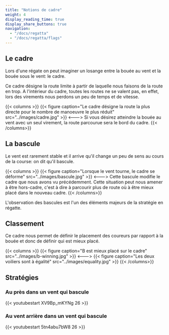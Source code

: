 ```yaml
---
title: "Notions de cadre"
weight: 4
display_reading_time: true
display_share_buttons: true
navigation:
  - "/docs/regatta"
  - "/docs/regatta/flags"
---
```

## Le cadre
Lors d'une régate on peut imaginer un losange entre la bouée au vent et la bouée sous le vent: le cadre.

Ce cadre désigne la route limite à partir de laquelle nous faisons de la route en trop. A l'intérieur du cadre, toutes les routes ne se valent pas, en effet, lors des virements nous perdons un peu de temps et de vitesse.

{{< columns >}}
{{< figure caption="Le cadre désigne la route la plus directe pour le nombre de manoeuvre le plus réduit" src="../images/cadre.jpg" >}}
<--->
Si vous désirez atteindre la bouée au vent avec un seul virement, la route parcourue sera le bord du cadre.
{{< /columns>}}

## La bascule

Le vent est rarement stable et il arrive qu'il change un peu de sens au cours de la course: on dit qu'il bascule.

{{< columns >}}
{{< figure caption="Lorsque le vent tourne, le cadre se déforme" src="../images/bascule.jpg" >}}
<--->
Cette bascule modifie le cadre que nous avons vu précédemment. Cette situation peut nous amener à être hors-cadre, c'est à dire à parcourir plus de route où à être mieux placé dans le nouveau cadre.
{{< /columns>}}

L'observation des bascules est l'un des éléments majeurs de la stratégie en régatte.

## Classement

Ce cadre nous permet de définir le placement des coureurs par rapport à la bouée et donc de définir qui est mieux placé.

{{< columns >}}
{{< figure caption="B est mieux placé sur le cadre" src="../images/b-winning.jpg" >}}
<--->
{{< figure caption="Les deux voiliers sont à égalité" src="../images/equality.jpg" >}}
{{< /columns>}}

## Stratégies
### Au près dans un vent qui bascule

{{< youtubestart XV9Bp_mKYNg 26 >}}

### Au vent arrière dans un vent qui bascule

{{< youtubestart 5tn4abu7bW8 26 >}}
